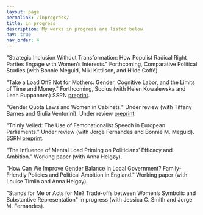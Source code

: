 ```yaml
---
layout: page
permalink: /inprogress/
title: in progress
description: My works in progress are listed below.
nav: true
nav_order: 4
---
```


"Strategic Inclusion Without Transformation: How Populist Radical Right Parties Engage with Women’s Interests." Forthcoming, Comparative Political Studies (with Bonnie Meguid, Miki Kittilson, and Hilde Coffé).

"Take a Load Off? Not for Mothers: Gender, Cognitive Labor, and the Limits of Time and Money." Forthcoming, Socius (with Helen Kowalewska and Leah Ruppanner.) SSRN [preprint](https://papers.ssrn.com/sol3/papers.cfm?abstract_id=5240237).

"Gender Quota Laws and Women in Cabinets." Under review (with Tiffany Barnes and Giulia Venturini). Under review [preprint](https://papers.ssrn.com/sol3/papers.cfm?abstract_id=5046577).

"Thinly Veiled: The Use of Femonationalist Speech in European Parliaments." Under review (with Jorge Fernandes and Bonnie M. Meguid). SSRN [preprint](https://papers.ssrn.com/sol3/papers.cfm?abstract_id=5107245).

"The Influence of Mental Load Priming on Politicians’ Efficacy and Ambition." Working paper (with Anna Helgøy).

"How Can We Improve Gender Balance in Local Government? Family-Friendly Policies and Political Ambition in England." Working paper (with Louise Timlin and Anna Helgøy).

"Stands for Me or Acts for Me? Trade-offs between Women’s Symbolic and Substantive Representation" In progress (with Jessica C. Smith and Jorge M. Fernandes).
